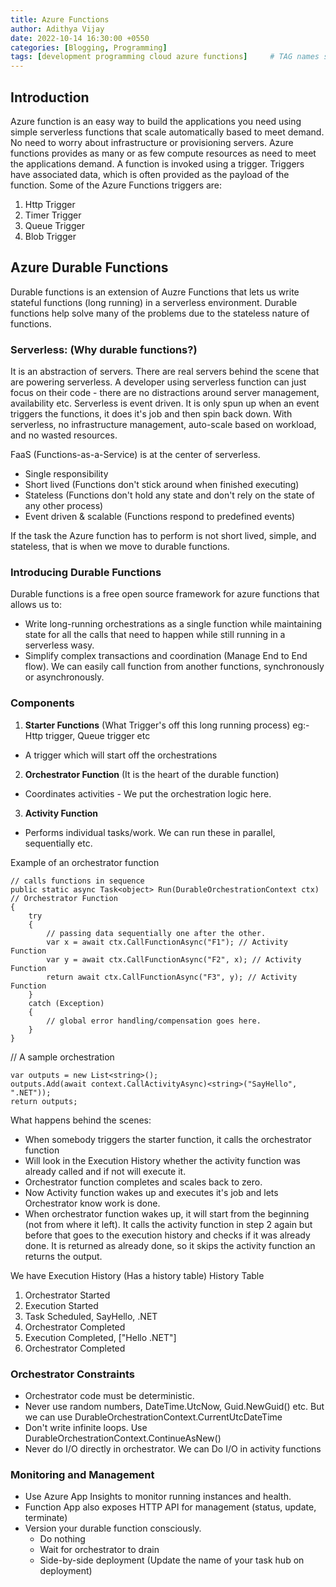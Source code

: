 ```yaml
---
title: Azure Functions
author: Adithya Vijay
date: 2022-10-14 16:30:00 +0550
categories: [Blogging, Programming]
tags: [development programming cloud azure functions]     # TAG names should always be lowercase
---
```


## Introduction
Azure function is an easy way to build the applications you need using simple serverless functions that scale automatically based to meet demand. No need to worry about infrastructure or provisioning servers. Azure functions provides as many or as few compute resources as need to meet the applications demand. A function is invoked using a trigger. Triggers have associated data, which is often provided as the payload of the function.
Some of the Azure Functions triggers are:
1. Http Trigger
2. Timer Trigger
3. Queue Trigger
3. Blob Trigger

## Azure Durable Functions
Durable functions is an extension of Auzre Functions that lets us write stateful functions (long running) in a serverless environment. Durable functions help solve many of the problems due to the stateless nature of functions.

### Serverless: (Why durable functions?)
It is an abstraction of servers. There are real servers behind the scene that are powering serverless.
A developer using serverless function can just focus on their code - there are no distractions around server management, availability etc.
Serverless is event driven. It is only spun up when an event triggers the functions, it does it's job and then spin back down.
With serverless, no infrastructure management, auto-scale based on workload, and no wasted resources.

FaaS (Functions-as-a-Service) is at the center of serverless.
- Single responsibility
- Short lived (Functions don't stick around when finished executing)
- Stateless (Functions don't hold any state and don't rely on the state of any other process)
- Event driven & scalable (Functions respond to predefined events)

If the task the Azure function has to perform is not short lived, simple, and stateless, that is when we move to durable functions.

### Introducing Durable Functions
Durable functions is a free open source framework for azure functions that allows us to:
- Write long-running orchestrations as a single function while maintaining state for all the calls that need to happen while still running in a serverless wasy.
- Simplify complex transactions and coordination (Manage End to End flow). We can easily call function from another functions, synchronously or asynchronously.

### Components
1. **Starter Functions** (What Trigger's off this long running process) eg:- Http trigger, Queue trigger etc
- A trigger which will start off the orchestrations
2. **Orchestrator Function** (It is the heart of the durable function)
- Coordinates activities - We put the orchestration logic here.
3. **Activity Function**
- Performs individual tasks/work. We can run these in parallel, sequentially etc.

Example of an orchestrator function
```
// calls functions in sequence
public static async Task<object> Run(DurableOrchestrationContext ctx) // Orchestrator Function
{
    try
    {
        // passing data sequentially one after the other.
        var x = await ctx.CallFunctionAsync("F1"); // Activity Function
        var y = await ctx.CallFunctionAsync("F2", x); // Activity Function
        return await ctx.CallFunctionAsync("F3", y); // Activity Function
    }
    catch (Exception)
    {
        // global error handling/compensation goes here.
    }
}
```

// A sample orchestration
```
var outputs = new List<string>();
outputs.Add(await context.CallActivityAsync)<string>("SayHello", ".NET"));
return outputs;
```

What happens behind the scenes:
- When somebody triggers the starter function, it calls the orchestrator function
- Will look in the Execution History whether the activity function was already called and if not will execute it.
- Orchestrator function completes and scales back to zero.
- Now Activity function wakes up and executes it's job and lets Orchestrator know work is done.
- When orchestrator function wakes up, it will start from the beginning (not from where it left). It calls the activity function in step 2 again but before that goes to the execution history and checks if it was already done. It is returned as already done, so it skips the activity function an returns the output.

We have Execution History (Has a history table)
History Table
1. Orchestrator Started
2. Execution Started
3. Task Scheduled, SayHello, .NET
4. Orchestrator Completed
5. Execution Completed, ["Hello .NET"]
6. Orchestrator Completed

### Orchestrator Constraints
- Orchestrator code must be deterministic.
- Never use random numbers, DateTime.UtcNow, Guid.NewGuid() etc. But we can use DurableOrchestrationContext.CurrentUtcDateTime
- Don't write infinite loops. Use DurableOrchestrationContext.ContinueAsNew()
- Never do I/O directly in orchestrator. We can Do I/O in activity functions

### Monitoring and Management
- Use Azure App Insights to monitor running instances and health.
- Function App also exposes HTTP API for management (status, update, terminate)
- Version your durable function consciously.
    - Do nothing
    - Wait for orchestrator to drain
    - Side-by-side deployment (Update the name of your task hub on deployment)